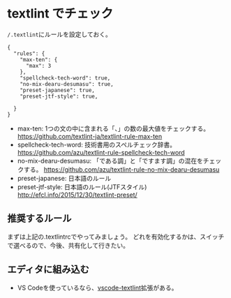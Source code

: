 
# textlint でチェック

`/.textlint`にルールを設定しておく。

```
{
  "rules": {
    "max-ten": {
      "max": 3
    },
    "spellcheck-tech-word": true,
    "no-mix-dearu-desumasu": true,
    "preset-japanese": true,
    "preset-jtf-style": true,

  }
}
```

* max-ten: 1つの文の中に含まれる「、」の数の最大値をチェックする。
  https://github.com/textlint-ja/textlint-rule-max-ten
* spellcheck-tech-word: 技術書用のスペルチェック辞書。
  https://github.com/azu/textlint-rule-spellcheck-tech-word
* no-mix-dearu-desumasu: 「である調」と「ですます調」の混在をチェックする。
  https://github.com/azu/textlint-rule-no-mix-dearu-desumasu
* preset-japanese: 日本語のルール
* preset-jtf-style: 日本語のルール(JTFスタイル)
  http://efcl.info/2015/12/30/textlint-preset/


## 推奨するルール

まずは上記の.textlintrcでやってみましょう。
どれを有効化するかは、スイッチで選べるので、今後、共有化して行きたい。

## エディタに組み込む

* VS Codeを使っているなら、[vscode-textlint](https://marketplace.visualstudio.com/items?itemName=taichi.vscode-textlint)拡張がある。
